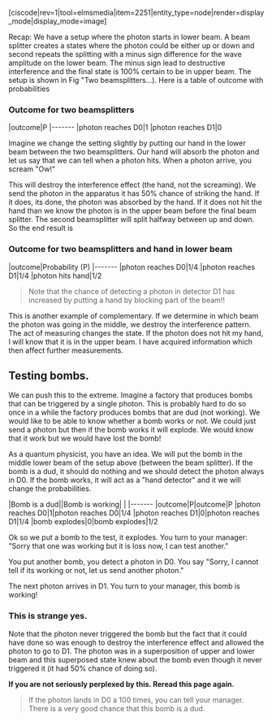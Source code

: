 [ciscode|rev=1|tool=elmsmedia|item=2251|entity_type=node|render=display_mode|display_mode=image]


Recap: We have a setup where the photon starts in lower beam. A beam splitter creates a states where the photon could be either up or down and second repeats the splitting with a minus sign difference for the wave amplitude on the lower beam. The minus sign lead to destructive interference and the final state is 100% certain to be in upper beam. The setup is shown in Fig "Two beamsplitters...). Here is a table of outcome with probabilities

### Outcome for two beamsplitters

|outcome|P
|-------
|photon reaches D0|1
|photon reaches D1|0

Imagine we change the setting slightly by putting our hand in the lower beam between the two beamsplitters. Our hand will absorb the photon and let us say that we can tell when a photon hits. When a photon arrive, you scream "Ow!" 

 This will destroy the interference effect (the hand, not the screaming).  We send the photon in the apparatus it has 50% chance of striking the hand. If it does, its done, the photon was absorbed by the hand. If it does not  hit the hand than we know the photon is in the upper beam before the final beam splitter. The second beamsplitter will split halfway between up and down. So the end result is

### Outcome for two beamsplitters and hand in lower beam

|outcome|Probability (P)
|-------
|photon reaches D0|1/4
|photon reaches D1|1/4
|photon hits hand|1/2

> Note that the chance of detecting a photon in detector D1 has increased by putting a hand by blocking part of the beam!!

This is another example of complementary. If we determine in which beam the photon was going in the middle, we destroy the interference pattern. The act of measuring changes the state. If the photon does not hit my hand, I will know that it is in the upper beam. I have acquired information which then affect further measurements. 

## Testing bombs. 

We can push this to the extreme. Imagine a factory that produces bombs that can be triggered by a single photon. This is probably hard to do so once in a while the factory produces bombs that are dud (not working). We would like to be able to know whether a bomb works or not. We could just send a photon but then if the bomb works it will explode. We would know that it work but we would have lost the bomb!

As a quantum physicist, you have an idea. We will put the bomb in the middle lower beam of the setup above (between the beam splitter). If the bomb is a dud, it should do nothing and we should detect the photon always in D0. If the bomb works, it will act as a "hand detector" and it we will change the probabilities. 

|Bomb is a dud||Bomb is working| |
|-------
|outcome|P|outcome|P
|photon reaches D0|1|photon reaches D0|1/4
|photon reaches D1|0|photon reaches D1|1/4
|bomb explodes|0|bomb explodes|1/2

Ok so we put a bomb to the test, it explodes. You turn to your manager: "Sorry that one was working but it is loss now, I can test another."

You put another bomb, you detect a photon in D0. You say "Sorry, I cannot tell if its working or not, let us send another photon."
 
The next photon arrives in D1. You turn to your manager, this bomb is working!

### This is strange yes. 

Note that the photon never triggered the bomb but the fact that it could have done so was enough to destroy the interference effect and allowed the photon to go to D1. The photon was in a superposition of upper and lower beam and this superposed state knew about the bomb even though it never triggered it (it had 50% chance of doing so). 

**If you are not seriously perplexed by this. Reread this page again.**

> If the photon lands in D0 a 100 times, you can tell your manager. There is a very good chance that this bomb is a dud.